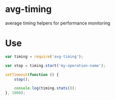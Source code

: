 avg-timing
==========

average timing helpers for performance monitoring

# Use

```javascript
var timing = require('avg-timing');

var stop = timing.start('my-operation-name');

setTimeout(function () {
    stop();

    console.log(timing.stats());
}, 1000);
```